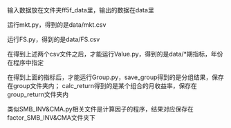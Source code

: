 输入数据放在文件夹ff5f_data里，输出的数据在data里

运行mkt.py，得到的是data/mkt.csv

运行FS.py，得到的是data/FS.csv

在得到上述两个csv文件之后，才能运行Value.py，得到的是data/*期指标，年份在程序中指定

在得到上面的指标后，才能运行Group.py，save_group得到的是分组结果，保存在group文件夹内；
calc_return得到的是某个组合的月收益率，保存在group_return文件夹内

类似SMB_INV&CMA.py相关文件是计算因子的程序，结果对应保存在factor_SMB_INV&CMA文件夹下
